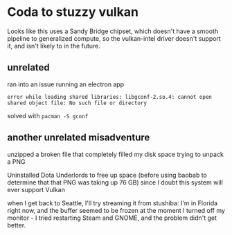 # Coda to stuzzy vulkan

Looks like this uses a Sandy Bridge chipset, which doesn't have a smooth pipeline to generalized compute, so the vulkan-intel driver doesn't support it, and isn't likely to in the future.

## unrelated

ran into an issue running an electron app 

```
error while loading shared libraries: libgconf-2.so.4: cannot open shared object file: No such file or directory
```

solved with `pacman -S gconf`

## another unrelated misadventure

unzipped a broken file that completely filled my disk space trying to unpack a PNG

Uninstalled Dota Underlords to free up space (before using baobab to determine that that PNG was taking up 76 GB) since I doubt this system will ever support Vulkan

when I get back to Seattle, I'll try streaming it from stushiba: I'm in Florida right now, and the buffer seemed to be frozen at the moment I turned off my monitor - I tried restarting Steam and GNOME, and the problem didn't get better.
